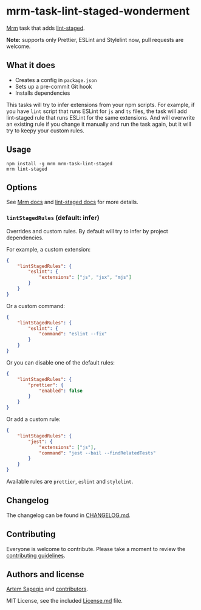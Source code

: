 <!-- lint-staged -->

# mrm-task-lint-staged-wonderment

[Mrm](https://github.com/sapegin/mrm) task that adds [lint-staged](https://github.com/okonet/lint-staged).

**Note:** supports only Prettier, ESLint and Stylelint now, pull requests are welcome.

## What it does

-   Creates a config in `package.json`
-   Sets up a pre-commit Git hook
-   Installs dependencies

This tasks will try to infer extensions from your npm scripts. For example, if you have `lint` script that runs ESLint for `js` and `ts` files, the task will add lint-staged rule that runs ESLint for the same extensions. And will overwrite an existing rule if you change it manually and run the task again, but it will try to keepy your custom rules.

## Usage

```
npm install -g mrm mrm-task-lint-staged
mrm lint-staged
```

## Options

See [Mrm docs](../../docs/Getting_started.md) and [lint-staged docs](https://github.com/okonet/lint-staged/blob/master/README.md) for more details.

### `lintStagedRules` (default: infer)

Overrides and custom rules. By default will try to infer by project dependencies.

For example, a custom extension:

```json
{
	"lintStagedRules": {
		"eslint": {
			"extensions": ["js", "jsx", "mjs"]
		}
	}
}
```

Or a custom command:

```json
{
	"lintStagedRules": {
		"eslint": {
			"command": "eslint --fix"
		}
	}
}
```

Or you can disable one of the default rules:

```json
{
	"lintStagedRules": {
		"prettier": {
			"enabled": false
		}
	}
}
```

Or add a custom rule:

```json
{
	"lintStagedRules": {
		"jest": {
			"extensions": ["js"],
			"command": "jest --bail --findRelatedTests"
		}
	}
}
```

Available rules are `prettier`, `eslint` and `stylelint`.

## Changelog

The changelog can be found in [CHANGELOG.md](CHANGELOG.md).

## Contributing

Everyone is welcome to contribute. Please take a moment to review the [contributing guidelines](../../Contributing.md).

## Authors and license

[Artem Sapegin](https://sapegin.me) and [contributors](https://github.com/sapegin/mrm/graphs/contributors).

MIT License, see the included [License.md](License.md) file.
